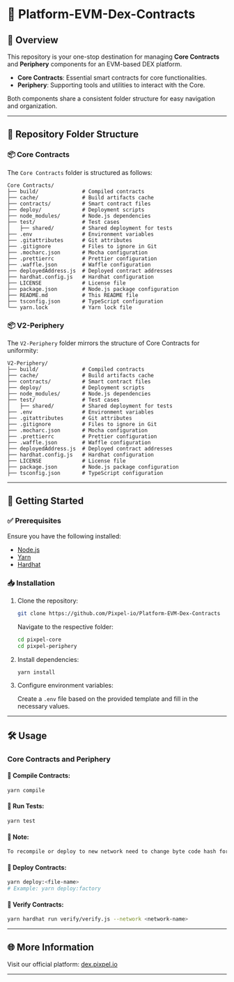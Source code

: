 # 🚀 Platform-EVM-Dex-Contracts

## 🌟 Overview

This repository is your one-stop destination for managing **Core Contracts** and **Periphery** components for an EVM-based DEX platform.

- **Core Contracts**: Essential smart contracts for core functionalities.
- **Periphery**: Supporting tools and utilities to interact with the Core.

Both components share a consistent folder structure for easy navigation and organization.

---

## 📂 Repository Folder Structure

### 📦 Core Contracts

The `Core Contracts` folder is structured as follows:

```plaintext
Core Contracts/
├── build/              # Compiled contracts
├── cache/              # Build artifacts cache
├── contracts/          # Smart contract files
├── deploy/             # Deployment scripts
├── node_modules/       # Node.js dependencies
├── test/               # Test cases
│   ├── shared/         # Shared deployment for tests
├── .env                # Environment variables
├── .gitattributes      # Git attributes
├── .gitignore          # Files to ignore in Git
├── .mocharc.json       # Mocha configuration
├── .prettierrc         # Prettier configuration
├── .waffle.json        # Waffle configuration
├── deployedAddress.js  # Deployed contract addresses
├── hardhat.config.js   # Hardhat configuration
├── LICENSE             # License file
├── package.json        # Node.js package configuration
├── README.md           # This README file
├── tsconfig.json       # TypeScript configuration
└── yarn.lock           # Yarn lock file
```

### 📦 V2-Periphery

The `V2-Periphery` folder mirrors the structure of Core Contracts for uniformity:

```plaintext
V2-Periphery/
├── build/              # Compiled contracts
├── cache/              # Build artifacts cache
├── contracts/          # Smart contract files
├── deploy/             # Deployment scripts
├── node_modules/       # Node.js dependencies
├── test/               # Test cases
│   ├── shared/         # Shared deployment for tests
├── .env                # Environment variables
├── .gitattributes      # Git attributes
├── .gitignore          # Files to ignore in Git
├── .mocharc.json       # Mocha configuration
├── .prettierrc         # Prettier configuration
├── .waffle.json        # Waffle configuration
├── deployedAddress.js  # Deployed contract addresses
├── hardhat.config.js   # Hardhat configuration
├── LICENSE             # License file
├── package.json        # Node.js package configuration
├── tsconfig.json       # TypeScript configuration
```

---

## 🚀 Getting Started

### ✅ Prerequisites

Ensure you have the following installed:

- [Node.js](https://nodejs.org/)
- [Yarn](https://yarnpkg.com/)
- [Hardhat](https://hardhat.org/)

### 📥 Installation

1. Clone the repository:

   ```bash
   git clone https://github.com/Pixpel-io/Platform-EVM-Dex-Contracts
   ```

   Navigate to the respective folder:

   ```bash
   cd pixpel-core
   cd pixpel-periphery
   ```

2. Install dependencies:

   ```bash
   yarn install
   ```

3. Configure environment variables:

   Create a `.env` file based on the provided template and fill in the necessary values.

---

## 🛠️ Usage

### Core Contracts and Periphery

#### 📌 Compile Contracts:

```bash
yarn compile
```

#### 📌 Run Tests:

```bash
yarn test
```

#### 📌 Note:

```bash
To recompile or deploy to new network need to change byte code hash for uniswap pair lib
```

#### 📌 Deploy Contracts:

```bash
yarn deploy:<file-name>
# Example: yarn deploy:factory
```

#### 📌 Verify Contracts:

```bash
yarn hardhat run verify/verify.js --network <network-name>
```

---

## 🌐 More Information

Visit our official platform: [dex.pixpel.io](https://dex.pixpel.io/)

---
